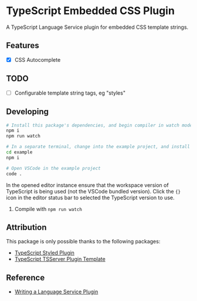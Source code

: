 # TypeScript Embedded CSS Plugin

A TypeScript Language Service plugin for embedded CSS template strings.

## Features

- [x] CSS Autocomplete

## TODO

- [ ] Configurable template string tags, eg "styles"

## Developing

```sh
# Install this package's dependencies, and begin compiler in watch mode
npm i
npm run watch

# In a separate terminal, change into the example project, and install example dependencies
cd example
npm i

# Open VSCode in the example project
code .
```

In the opened editor instance ensure that the workspace version of TypeScript is being
used (not the VSCode bundled version). Click the `{}` icon in the editor status bar to
selected the TypeScript version to use.

1. Compile with `npm run watch`

## Attribution

This package is only possible thanks to the following packages:

- [TypeScript Styled Plugin](https://github.com/microsoft/typescript-styled-plugin)
- [TypeScript TSServer Plugin Template](https://github.com/orta/TypeScript-TSServer-Plugin-Template)

## Reference

- [Writing a Language Service Plugin](https://github.com/microsoft/TypeScript/wiki/Writing-a-Language-Service-Plugin#overview-writing-a-simple-plugin)

